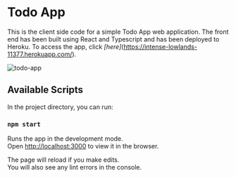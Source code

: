 # Todo App

This is the client side code for a simple Todo App web application. The front end has been built using React and Typescript and has been deployed to Heroku. To access the app, click *[here]*(https://intense-lowlands-11377.herokuapp.com/).

![todo-app](https://user-images.githubusercontent.com/28160364/192611564-8045faa4-9f69-4f65-aae7-c4c7078a4bac.PNG)

## Available Scripts

In the project directory, you can run:

### `npm start`

Runs the app in the development mode.\
Open [http://localhost:3000](http://localhost:3000) to view it in the browser.

The page will reload if you make edits.\
You will also see any lint errors in the console.


